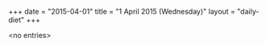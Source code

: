 +++
date = "2015-04-01"
title = "1 April 2015 (Wednesday)"
layout = "daily-diet"
+++

<p>&lt;no entries&gt;</p>